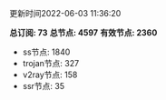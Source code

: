 更新时间2022-06-03 11:36:20

**总订阅: 73**
**总节点: 4597**
**有效节点: 2360**
- ss节点: 1840
- trojan节点: 327
- v2ray节点: 158
- ssr节点: 35
